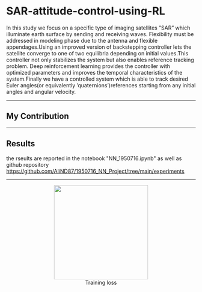 # SAR-attitude-control-using-RL
In this study we focus on a specific type of imaging satellites ”SAR” which illuminate earth surface by
sending and receiving waves. Flexibility must be addressed in modeling phase due to the antenna and
flexible appendages.Using an improved version of backstepping controller lets the satellite converge
to one of two equilibria depending on initial values.This controller not only stabilizes the system
but also enables reference tracking problem. Deep reinforcement learning provides the controller
with optimized parameters and improves the temporal characteristics of the system.Finally we have a
controlled system which is able to track desired Euler angles(or equivalently ’quaternions’)references
starting from any initial angles and angular velocity.


<hr/>

## My Contribution


<hr/>

## Results 
the rseults are reported in the notebook "NN_1950716.ipynb" as well as github repository https://github.com/AliND87/1950716_NN_Project/tree/main/experiments  

<hr/>



 
 <figure>
 <center>
 <img src='https://i.postimg.cc/N0sSVNFC/simulink-overall.jpg' width="250" 
      height="250"/>
 <figcaption>Training loss</figcaption>
 </center>
 </figure>
 

